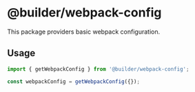 # @builder/webpack-config

This package providers basic webpack configuration.


## Usage

```js
import { getWebpackConfig } from '@builder/webpack-config';

const webpackConfig = getWebpackConfig({});
```
